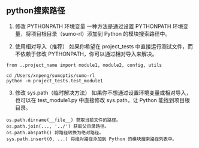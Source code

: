 ## python搜索路径

1. 修改 PYTHONPATH 环境变量
一种方法是通过设置 PYTHONPATH 环境变量，将项目根目录（sumo-rl）添加到 Python 的模块搜索路径中。

2. 使用相对导入（推荐）
如果你希望在 project_tests 中直接运行测试文件，而不依赖于修改 PYTHONPATH，你可以通过相对导入来解决。

```
from ..project_name import module1, module2, config, utils

cd /Users/xnpeng/sumoptis/sumo-rl
python -m project_tests.test_module1 
```

3. 修改 sys.path（临时解决方法）
如果你不想通过设置环境变量或相对导入，也可以在 test_module1.py 中直接修改 sys.path，让 Python 能找到项目根目录。

```
os.path.dirname(__file__) 获取当前文件的路径。
os.path.join(..., '../') 获取父目录路径。
os.path.abspath() 将路径转换为绝对路径。
sys.path.insert(0, ...) 将绝对路径添加到 Python 的模块搜索路径列表中。
```